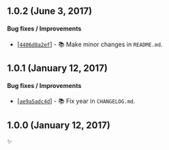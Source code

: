 ## 1.0.2 (June 3, 2017)

#### Bug fixes / Improvements

* [[`4406d8a2ef`](https://github.com/alrra/browser-logos/commit/4406d8a2ef0f9cf1fd91cf1c9b438b2096a51bba)] - 📚 Make minor changes in `README.md`.


## 1.0.1 (January 12, 2017)

#### Bug fixes / Improvements

* [[`ae9a5adc4d`](https://github.com/alrra/browser-logos/commit/ae9a5adc4de1e81ed00c2834f8053afd2e32330d)] - 📚 Fix year in `CHANGELOG.md`.


## 1.0.0 (January 12, 2017)

✨
